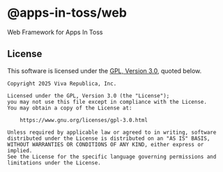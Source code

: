 # @apps-in-toss/web

Web Framework for Apps In Toss

## License

This software is licensed under the [GPL, Version 3.0](LICENSE), quoted below.

```
Copyright 2025 Viva Republica, Inc.

Licensed under the GPL, Version 3.0 (the "License");
you may not use this file except in compliance with the License.
You may obtain a copy of the License at:

    https://www.gnu.org/licenses/gpl-3.0.html

Unless required by applicable law or agreed to in writing, software
distributed under the License is distributed on an "AS IS" BASIS,
WITHOUT WARRANTIES OR CONDITIONS OF ANY KIND, either express or implied.
See the License for the specific language governing permissions and
limitations under the License.
```
